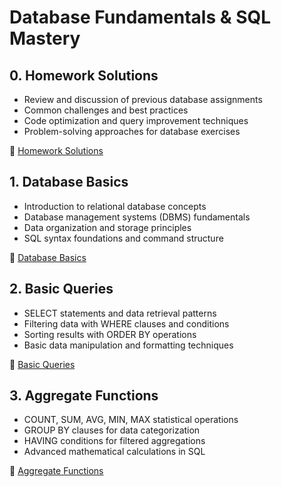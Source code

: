 # Database Fundamentals & SQL Mastery

## 0. Homework Solutions

-   Review and discussion of previous database assignments
-   Common challenges and best practices
-   Code optimization and query improvement techniques
-   Problem-solving approaches for database exercises

📖 [Homework Solutions](00-homework-solutions.md)

## 1. Database Basics

-   Introduction to relational database concepts
-   Database management systems (DBMS) fundamentals
-   Data organization and storage principles
-   SQL syntax foundations and command structure

📖 [Database Basics](01-database-basics.md)

## 2. Basic Queries

-   SELECT statements and data retrieval patterns
-   Filtering data with WHERE clauses and conditions
-   Sorting results with ORDER BY operations
-   Basic data manipulation and formatting techniques

📖 [Basic Queries](02-basic-queries.md)

## 3. Aggregate Functions

-   COUNT, SUM, AVG, MIN, MAX statistical operations
-   GROUP BY clauses for data categorization
-   HAVING conditions for filtered aggregations
-   Advanced mathematical calculations in SQL

📖 [Aggregate Functions](03-aggregate-functions.md)
